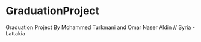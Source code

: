 # GraduationProject
Graduation Project By Mohammed Turkmani and Omar Naser Aldin // Syria - Lattakia 
